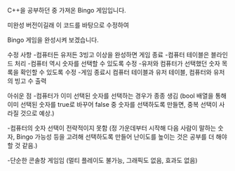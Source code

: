 C++을 공부하던 중 가져온 Bingo 게임입니다.

미완성 버전이길래 이 코드를 바탕으로 수정하여

Bingo 게임을 완성시켜 보겠습니다.

수정 사항
-컴퓨터든 유저든 3빙고 이상을 완성하면 게임 종료
-컴퓨터 테이블은 블라인드 처리
-컴퓨터 역시 숫자를 선택할 수 있도록 수정
-유저와 컴퓨터가 선택했던 숫자 목록을 확인할 수 있도록 수정
-게임 종료시 컴퓨터 테이블과 유저 테이블, 컴퓨터와 유저의 빙고 수 출력

아쉬운 점
-컴퓨터가 이미 선택된 숫자를 선택하는 경우가 종종 생김
(bool 배열을 통해 이미 선택된 숫자를 true로 바꾸어 false 중 숫자를 선택하도록 만들면,
중복 선택이 사라질 것으로 예상.)

-컴퓨터의 숫자 선택이 전략적이지 못함
(정 가운데부터 시작해 다음 사람이 말하는 숫자, Bingo 가능성 등을 고려해
선택하도록 만들어 난이도를 높이는 것은 공부를 더 해야할 것 같음.)

-단순한 콘솔창 게임임
(멀티 플레이도 불가능, 그래픽도 없음, 효과도 없음)
